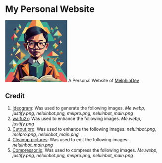 # My Personal Website
<img src="https://raw.githubusercontent.com/MelphinDev/melphindev.github.io/main/assets/images/Me.webp" alt="Me" width="200" height="200" />
A Personal Website of <a href="https://github.com/MelphinDev">MelphinDev</a>

## Credit
1. [Ideogram](https://ideogram.ai/): Was used to generate the following images. *Me.webp, justify.png, neluinbot.png, melpro.png, neluinbot_main.png*
2. [waifu2x](https://github.com/nagadomi/waifu2x): Was used to enhance the following images. *Me.webp, justify.png*
3. [Cutout.pro](https://www.cutout.pro/photo-enhancer-sharpener-upscaler/): Was used to enhance the following images. *neluinbot.png, melpro.png, neluinbot_main.png*
4. [Cleanup.pictures](https://cleanup.pictures/): Was used to edit the following images. *neluinbot_main.png*
5. [Compressor.io](https://compressor.io/): Was used to compress the following images. *Me.webp, justify.png, neluinbot.png, melpro.png, neluinbot_main.png*
